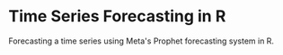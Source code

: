 # Time Series Forecasting in R
Forecasting a time series using Meta's Prophet forecasting system in R.
